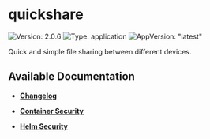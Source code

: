 # quickshare

![Version: 2.0.6](https://img.shields.io/badge/Version-2.0.6-informational?style=flat-square) ![Type: application](https://img.shields.io/badge/Type-application-informational?style=flat-square) ![AppVersion: "latest"](https://img.shields.io/badge/AppVersion-"latest"-informational?style=flat-square)

Quick and simple file sharing between different devices.

## Available Documentation

- [**Changelog**](CHANGELOG)

- [**Container Security**](container-security)

- [**Helm Security**](helm-security)


